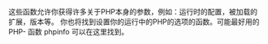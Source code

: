 这些函数允许你获得许多关于PHP本身的参数，例如：运行时的配置，被加载的扩展，版本等。
你也将找到设置你的运行中的PHP的选项的函数。可能最好用的 PHP- 函数 <span
class="function">phpinfo</span> 可以在这里找到。
